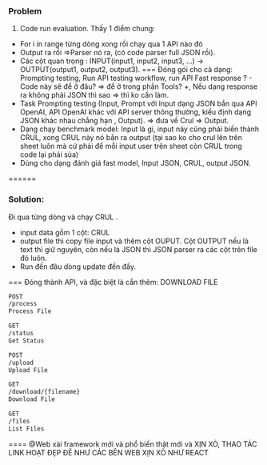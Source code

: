 

### Problem 
1. Code run evaluation. 
Thấy 1 điểm chung: 
- For i in range từng dòng xong rồi chạy qua 1 API nào đó 
- Output ra rồi =>Parser nó ra, (có code parser full JSON rồi). 
- Các cột quan trọng : INPUT(input1, input2, input3, ...) -> OUTPUT(output1, output2, output3).
===
Đóng gói cho cả dạng: Prompting testing, Run API testing workflow, run API Fast response ? - Code này sẽ để ở đâu? 
=> để ở trong phần Tools? 
+, Nếu dạng response ra không phải JSON thì sao => thì ko cần làm. 
- Task Prompting testing (Input, Prompt với Input dạng JSON bắn qua API OpenAI, API OpenAI khác với API server thông thường, kiểu định dạng JSON khác nhau chẳng hạn , Output). => đưa về Crul => Output. 
- Dạng chạy benchmark model: Input là gì, input này cũng phải biến thành CRUL, xong CRUL này nó bắn ra output (tại sao ko cho crul lên trên sheet luôn mà cứ phải để mỗi input user  trên sheet còn CRUL trong code lại phải sủa) 
- Dùng cho dạng đánh giá fast model, Input JSON, CRUL, output JSON. 


======

### Solution:
Đi qua từng dòng và chạy CRUL . 

- input data gồm 1 cột: CRUL
- output file thì copy file input và thêm cột OUPUT. Cột OUTPUT nếu là text thì giữ nguyên, còn nếu là JSON thì JSON parser ra các cột trên file đó luôn. 
- Run đến đâu dòng update đến đấy. 

===
Đóng thành API, và đặc biệt là cần thêm: DOWNLOAD FILE 
```bash
POST
/process
Process File

GET
/status
Get Status

POST
/upload
Upload File

GET
/download/{filename}
Download File

GET
/files
List Files

```

====
@Web  xài framework mới và phổ biến thật mới và XỊN XÒ, THAO TÁC LINK HOẠT ĐẸP ĐẼ NHƯ CÁC BÊN WEB XỊN XÒ NHƯ REACT